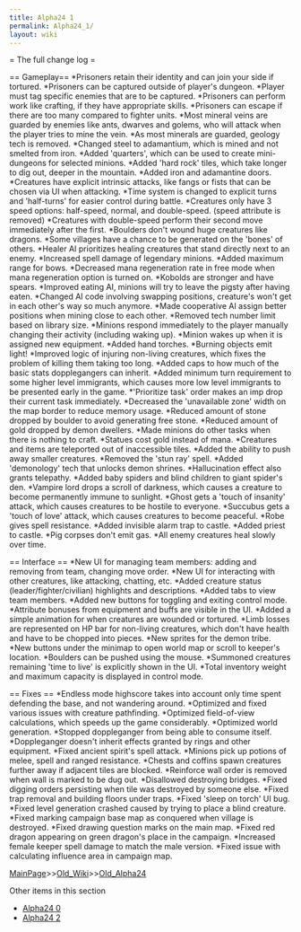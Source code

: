 ```yaml
---
title: Alpha24 1
permalink: Alpha24_1/
layout: wiki
---
```

= The full change log =

== Gameplay== 
*Prisoners retain their identity and can join your side if tortured.
*Prisoners can be captured outside of player's dungeon.
*Player must tag specific enemies that are to be captured.
*Prisoners can perform work like crafting, if they have appropriate skills.
*Prisoners can escape if there are too many compared to fighter units.
*Most mineral veins are guarded by enemies like ants, dwarves and golems, who will attack when the player tries to mine the vein.
*As most minerals are guarded, geology tech is removed.
*Changed steel to adamantium, which is mined and not smelted from iron.
*Added 'quarters', which can be used to create mini-dungeons for selected minions.
*Added 'hard rock' tiles, which take longer to dig out, deeper in the mountain.
*Added iron and adamantine doors.
*Creatures have explicit intrinsic attacks, like fangs or fists that can be chosen via UI when attacking.
*Time system is changed to explicit turns and 'half-turns' for easier control during battle.
*Creatures only have 3 speed options: half-speed, normal, and double-speed. (speed attribute is removed)
*Creatures with double-speed perform their second move immediately after the first.
*Boulders don't wound huge creatures like dragons.
*Some villages have a chance to be generated on the 'bones' of others.
*Healer AI prioritizes healing creatures that stand directly next to an enemy.
*Increased spell damage of legendary minions.
*Added maximum range for bows.
*Decreased mana regeneration rate in free mode when mana regeneration option is turned on.
*Kobolds are stronger and have spears.
*Improved eating AI, minions will try to leave the pigsty after having eaten.
*Changed AI code involving swapping positions, creature's won't get in each other's way so much anymore.
*Made cooperative AI assign better positions when mining close to each other.
*Removed tech number limit based on library size.
*Minions respond immediately to the player manually changing their activity (including waking up).
*Minion wakes up when it is assigned new equipment.
*Added hand torches.
*Burning objects emit light!
*Improved logic of injuring non-living creatures, which fixes the problem of killing them taking too long.
*Added caps to how much of the basic stats dopplegangers can inherit.
*Added minimum turn requirement to some higher level immigrants, which causes more low level immigrants to be presented early in the game.
*'Prioritize task' order makes an imp drop their current task immediately.
*Decreased the 'unavailable zone' width on the map border to reduce memory usage.
*Reduced amount of stone dropped by boulder to avoid generating free stone.
*Reduced amount of gold dropped by demon dwellers.
*Made minions do other tasks when there is nothing to craft.
*Statues cost gold instead of mana.
*Creatures and items are teleported out of inaccessible tiles.
*Added the ability to push away smaller creatures.
*Removed the 'stun ray' spell.
*Added 'demonology' tech that unlocks demon shrines.
*Hallucination effect also grants telepathy.
*Added baby spiders and blind children to giant spider's den.
*Vampire lord drops a scroll of darkness, which causes a creature to become permanently immune to sunlight.
*Ghost gets a 'touch of insanity' attack, which causes creatures to be hostile to everyone.
*Succubus gets a 'touch of love' attack, which causes creatures to become peaceful.
*Robe gives spell resistance.
*Added invisible alarm trap to castle.
*Added priest to castle.
*Pig corpses don't emit gas.
*All enemy creatures heal slowly over time.

== Interface ==
*New UI for managing team members: adding and removing from team, changing move order.
*New UI for interacting with other creatures, like attacking, chatting, etc.
*Added creature status (leader/fighter/civilian) highlights and descriptions.
*Added tabs to view team members.
*Added new buttons for toggling and exiting control mode.
*Attribute bonuses from equipment and buffs are visible in the UI.
*Added a simple animation for when creatures are wounded or tortured.
*Limb losses are represented on HP bar for non-living creatures, which don't have health and have to be chopped into pieces.
*New sprites for the demon tribe.
*New buttons under the minimap to open world map or scroll to keeper's location.
*Boulders can be pushed using the mouse.
*Summoned creatures remaining 'time to live' is explicitly shown in the UI.
*Total inventory weight and maximum capacity is displayed in control mode.

== Fixes ==
*Endless mode highscore takes into account only time spent defending the base, and not wandering around.
*Optimized and fixed various issues with creature pathfinding.
*Optimized field-of-view calculations, which speeds up the game considerably.
*Optimized world generation.
*Stopped doppleganger from being able to consume itself.
*Doppleganger doesn't inherit effects granted by rings and other equipment.
*Fixed ancient spirit's spell attack.
*Minions pick up potions of melee, spell and ranged resistance.
*Chests and coffins spawn creatures further away if adjacent tiles are blocked.
*Reinforce wall order is removed when wall is marked to be dug out.
*Disallowed destroying bridges.
*Fixed digging orders persisting when tile was destroyed by someone else.
*Fixed trap removal and building floors under traps.
*Fixed 'sleep on torch' UI bug.
*Fixed level generation crashed caused by trying to place a blind creature.
*Fixed marking campaign base map as conquered when village is destroyed.
*Fixed drawing question marks on the main map.
*Fixed red dragon appearing on green dragon's place in the campaign.
*Increased female keeper spell damage to match the male version.
*Fixed issue with calculating influence area in campaign map.

[MainPage](/keeperrl_wiki/ "wikilink")>>[Old_Wiki](/keeperrl_wiki/Old_Wiki "wikilink")>>[Old_Alpha24](/keeperrl_wiki/Old_Alpha24 "wikilink")

Other items in this section
-    [Alpha24 0](/keeperrl_wiki/Alpha24_0 "wikilink")
-    [Alpha24 2](/keeperrl_wiki/Alpha24_2 "wikilink")
